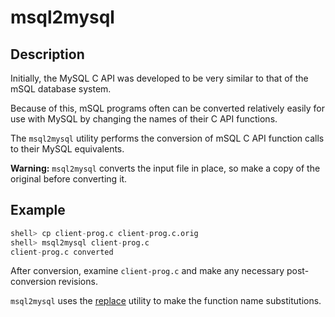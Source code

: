 # msql2mysql

## Description

Initially, the MySQL C API was developed to be very similar to that of the
mSQL database system.

Because of this, mSQL programs often can be converted relatively easily for use
with MySQL by changing the names of their C API functions.

The `msql2mysql` utility performs the conversion of mSQL C API
function calls to their MySQL equivalents.

<strong>Warning:</strong>  `msql2mysql` converts the input
file in place, so make a copy of the original before converting it.

## Example

```sql
shell> cp client-prog.c client-prog.c.orig
shell> msql2mysql client-prog.c
client-prog.c converted
```

After conversion, examine `client-prog.c` and make any necessary
post-conversion revisions.

`msql2mysql` uses the [replace](/clients-utilities/replace-utility/) utility to make the function name
substitutions.